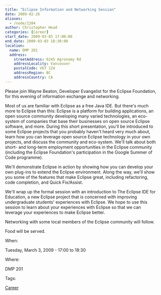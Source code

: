 ```yaml
---
title: "Eclipse Information and Networking Session"
date: 2009-02-26
aliases:
  - /node/1204
author: Christopher Head
categories: [Career]
start_date: 2009-03-03 17:00:00
end_date: 2009-03-03 18:30:00
location:
  name: DMP 201
  address:
    streetAddress: 6245 Agronomy Rd
    addressLocality: Vancouver
    postalCode: V6T 1Z4
    addressRegion: BC
    addressCountry: CA
---
```


Please join Wayne Beaton, Developer Evangelist for the Eclipse Foundation, for this evening of information exchange and networking.

Most of us are familiar with Eclipse as a free Java IDE. But there's much more to Eclipse than this: Eclipse is a platform for building applications, an open source community developing many varied technologies, an eco-system of companies that base their businesses on open source Eclipse software, and more. During this short presentation, you'll be introduced to some Eclipse projects that you probably haven't heard very much about, learn how you can leverage open source Eclipse technology in your own projects, and discuss the community and eco-system. We'll talk about both short- and long-term employment opportunities in the Eclipse community (including the Eclipse Foundation's participation in the Google Summer of Code programme).

We'll demonstrate Eclipse in action by showing how you can develop your own plug-ins to extend the Eclipse environment. Along the way, we'll show you some of the features that make Eclipse great, including refactoring, code completion, and Quick Fix/Assist.

We'll wrap up the formal session with an introduction to The Eclipse IDE for Education, a new Eclipse project that is concerned with improving undergraduate students' experiences with Eclipse. We hope to use this session to learn about your experiences with Eclipse so that we can leverage your experiences to make Eclipse better.

Networking with some local members of the Eclipse community will follow.

Food will be served.

When:

Tuesday, March 3, 2009 - 17:00 to 18:30

Where:

DMP 201

Tags:

[Career](/career)
